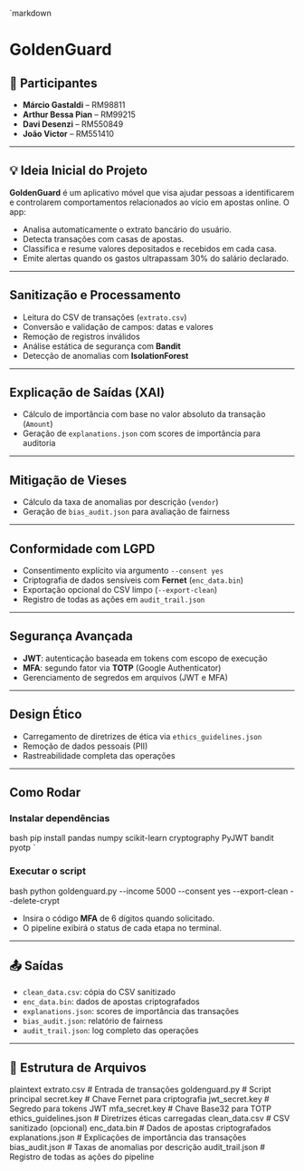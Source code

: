 `markdown
# GoldenGuard

## 👥 Participantes
- **Márcio Gastaldi** – RM98811  
- **Arthur Bessa Pian** – RM99215  
- **Davi Desenzi** – RM550849  
- **João Victor** – RM551410  

---

## 💡 Ideia Inicial do Projeto

**GoldenGuard** é um aplicativo móvel que visa ajudar pessoas a identificarem e controlarem comportamentos relacionados ao vício em apostas online. O app:

- Analisa automaticamente o extrato bancário do usuário.
- Detecta transações com casas de apostas.
- Classifica e resume valores depositados e recebidos em cada casa.
- Emite alertas quando os gastos ultrapassam 30% do salário declarado.

---

## Sanitização e Processamento

- Leitura do CSV de transações (`extrato.csv`)
- Conversão e validação de campos: datas e valores
- Remoção de registros inválidos
- Análise estática de segurança com **Bandit**
- Detecção de anomalias com **IsolationForest**

---

## Explicação de Saídas (XAI)

- Cálculo de importância com base no valor absoluto da transação (`Amount`)
- Geração de `explanations.json` com scores de importância para auditoria

---

## Mitigação de Vieses

- Cálculo da taxa de anomalias por descrição (`vendor`)
- Geração de `bias_audit.json` para avaliação de fairness

---

## Conformidade com LGPD

- Consentimento explícito via argumento `--consent yes`
- Criptografia de dados sensíveis com **Fernet** (`enc_data.bin`)
- Exportação opcional do CSV limpo (`--export-clean`)
- Registro de todas as ações em `audit_trail.json`

---

## Segurança Avançada

- **JWT**: autenticação baseada em tokens com escopo de execução
- **MFA**: segundo fator via **TOTP** (Google Authenticator)
- Gerenciamento de segredos em arquivos (JWT e MFA)

---

## Design Ético

- Carregamento de diretrizes de ética via `ethics_guidelines.json`
- Remoção de dados pessoais (PII)
- Rastreabilidade completa das operações

---

## Como Rodar

### Instalar dependências

bash
pip install pandas numpy scikit-learn cryptography PyJWT bandit pyotp
`

### Executar o script

bash
python goldenguard.py --income 5000 --consent yes --export-clean --delete-crypt


* Insira o código **MFA** de 6 dígitos quando solicitado.
* O pipeline exibirá o status de cada etapa no terminal.

---

## 📤 Saídas

* `clean_data.csv`: cópia do CSV sanitizado
* `enc_data.bin`: dados de apostas criptografados
* `explanations.json`: scores de importância das transações
* `bias_audit.json`: relatório de fairness
* `audit_trail.json`: log completo das operações

---

## 📁 Estrutura de Arquivos

plaintext
extrato.csv             # Entrada de transações
goldenguard.py          # Script principal
secret.key              # Chave Fernet para criptografia
jwt_secret.key          # Segredo para tokens JWT
mfa_secret.key          # Chave Base32 para TOTP
ethics_guidelines.json  # Diretrizes éticas carregadas
clean_data.csv          # CSV sanitizado (opcional)
enc_data.bin            # Dados de apostas criptografados
explanations.json       # Explicações de importância das transações
bias_audit.json         # Taxas de anomalias por descrição
audit_trail.json        # Registro de todas as ações do pipeline
```